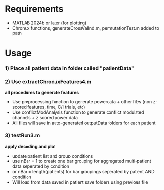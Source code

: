 # Requirements
- MATLAB 2024b or later (for plotting)
- Chronux functions, generateCrossValInd.m, permutationTest.m added to path

# Usage

### 1) Place all patient data in folder called "patientData"

### 2) Use extractChronuxFeatures4.m
**all procedures to generate features**
- Use preprocessing function to generate powerdata + other files (non z-scored features, time, C/I trials, etc)
- Use conflictModAnalysis function to generate conflict modulated channels + z scored power data
- All files will save in auto-generated outputData folders for each patient

### 3) testRun3.m
**apply decoding and plot**
- update patient list and group conditions
- use nBar = 1 to create one bar grouping for aggregated multi-patient data seperated by condition
- or nBar = length(patients) for bar groupings seperated by patient AND condition
- Will load from data saved in patient save folders using previous file
